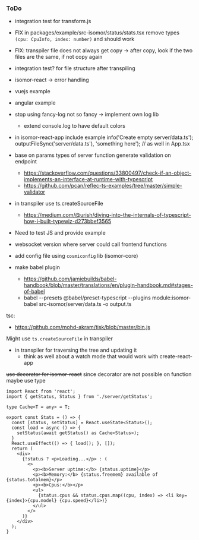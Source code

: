 ### ToDo

- integration test for transform.js

- FIX in packages/example/src-isomor/status/stats.tsx remove types `(cpu: CpuInfo, index: number)` and should work

- FIX: transpiler file does not always get copy
  -> after copy, look if the two files are the same, if not copy again

- integration test? for file structure after transpiling

- isomor-react -> error handling
- vuejs example
- angular example


- stop using fancy-log not so fancy -> implement own log lib
  - extend console.log to have default colors

- in isomor-react-app include example
        info('Create empty server/data.ts');
        outputFileSync('server/data.ts'), 'something here');
        // as well in App.tsx



- base on params types of server function generate validation on endpoint
  - https://stackoverflow.com/questions/33800497/check-if-an-object-implements-an-interface-at-runtime-with-typescript
  - https://github.com/pcan/reflec-ts-examples/tree/master/simple-validator

- in transpiler use ts.createSourceFile
  - https://medium.com/@urish/diving-into-the-internals-of-typescript-how-i-built-typewiz-d273bbef3565

- Need to test JS and provide example
- websocket version where server could call frontend functions
- add config file using `cosmiconfig` lib (isomor-core)

- make babel plugin
  - https://github.com/jamiebuilds/babel-handbook/blob/master/translations/en/plugin-handbook.md#stages-of-babel
  - babel --presets @babel/preset-typescript --plugins module:isomor-babel src-isomor/server/data.ts -o output.ts


tsc:
- https://github.com/mohd-akram/tisk/blob/master/bin.js

Might use `ts.createSourceFile` in transpiler
  - in transpiler for traversing the tree and updating it
      - think as well about a watch mode that would work with create-react-app



~~use decorator for isomor-react~~
since decorator are not possible on function maybe use type

```tsx
import React from 'react';
import { getStatus, Status } from './server/getStatus';

type Cache<T = any> = T;

export const Stats = () => {
  const [status, setStatus] = React.useState<Status>();
  const load = async () => {
    setStatus(await getStatus() as Cache<Status>);
  }
  React.useEffect(() => { load(); }, []);
  return (
    <div>
      {!status ? <p>Loading...</p> : (
        <>
          <p><b>Server uptime:</b> {status.uptime}</p>
          <p><b>Memory:</b> {status.freemem} available of {status.totalmem}</p>
          <p><b>Cpus:</b></p>
          <ul>
            {status.cpus && status.cpus.map((cpu, index) => <li key={index}>{cpu.model} {cpu.speed}</li>)}
          </ul>
        </>
      )}
    </div>
  );
}
```
